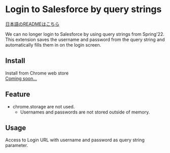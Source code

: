 # Login to Salesforce by query strings

[日本語のREADMEはこちら](#)

We can no longer login to Salesforce by using query strings from Spring'22.  
This extension saves the username and password from the query string and automatically fills them in on the login screen.

## Install

Install from Chrome web store  
[Coming soon...](#)

## Feature

-   chrome.storage are not used.
    -   Usernames and passwords are not stored outside of memory.

## Usage

Access to Login URL with username and password as query string parameter.

